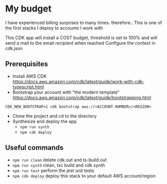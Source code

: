 # My budget

I have experienced billing surprises to many times. therefore..
This is one of the first stacks I deploy to accounts I work with 

This CDK app will install a COST budget, threshold is set to  100% and will send a mail to the email recipient when reached
Configure the context in cdk.json

## Prerequisites

* Install AWS CDK \
  https://docs.aws.amazon.com/cdk/latest/guide/work-with-cdk-typescript.html
* Bootstrap your account with "the modern template" \
https://docs.aws.amazon.com/cdk/latest/guide/bootstrapping.html

`CDK_NEW_BOOTSTRAP=1 cdk bootstrap aws://<ACCOUNT-NUMBER>/<REGION>`

* Clone the project and cd to the directory
* Synthesize and deploy the app
  * `npm run synth` 
  * `npm cdk deploy`



## Useful commands

 * `npm run clean`   delete cdk.out and ts-build.out
 * `npm run synth`   clean, tsc build and cdk synth
 * `npm run test`    perform the jest unit tests
 * `npm cdk deploy`      deploy this stack to your default AWS account/region
